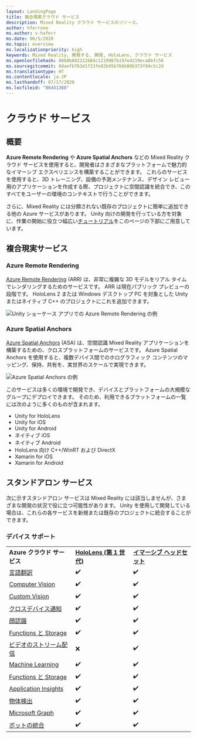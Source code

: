 ```yaml
---
layout: LandingPage
title: 複合現実クラウド サービス
description: Mixed Reality クラウド サービスのリソース。
author: hferrone
ms.author: v-haferr
ms.date: 06/5/2020
ms.topic: overview
ms.localizationpriority: high
keywords: Mixed Reality, 開発する, 開発, HoloLens, クラウド サービス
ms.openlocfilehash: 80b0b802222684c1219987b197e4219eca8bfc56
ms.sourcegitcommit: 8daefb763d1f23fe02b95b766b00b373f04c5c2d
ms.translationtype: HT
ms.contentlocale: ja-JP
ms.lasthandoff: 07/17/2020
ms.locfileid: "86451388"
---
```

# <a name="cloud-services"></a>クラウド サービス

## <a name="overview"></a>概要

**Azure Remote Rendering** や **Azure Spatial Anchors** などの Mixed Reality クラウド サービスを使用すると、開発者はさまざまなプラットフォームで魅力的なイマーシブ エクスペリエンスを構築することができます。 これらのサービスを使用すると、3D トレーニング、設備の予測メンテナンス、デザイン レビュー用のアプリケーションを作成する際、プロジェクトに空間認識を統合でき、このすべてをユーザーの環境のコンテキストで行うことができます。

さらに、Mixed Reality には分類されない既存のプロジェクトに簡単に追加できる他の Azure サービスがあります。 Unity 向けの開発を行っている方を対象に、作業の開始に役立つ幅広い[チュートリアル](#standalone-services)をこのページの下部にご用意しています。

## <a name="mixed-reality-services"></a>複合現実サービス

### <a name="azure-remote-rendering"></a>Azure Remote Rendering
[Azure Remote Rendering](https://docs.microsoft.com/azure/remote-rendering) (ARR) は、非常に複雑な 3D モデルをリアル タイムでレンダリングするためのサービスです。 ARR は現在パブリック プレビューの段階です。 HoloLens 2 または Windows デスクトップ PC を対象とした Unity またはネイティブ C++ のプロジェクトにこれを追加できます。

![Unity ショーケース アプリでの Azure Remote Rendering の例](images/showcase-app.png)

### <a name="azure-spatial-anchors"></a>Azure Spatial Anchors
[Azure Spatial Anchors](https://docs.microsoft.com/azure/spatial-anchors) (ASA) は、空間認識 Mixed Reality アプリケーションを構築するための、クロスプラットフォームのサービスです。 Azure Spatial Anchors を使用すると、複数デバイス間でのホログラフィック コンテンツのマッピング、保持、共有を、実世界のスケールで実現できます。 

![Azure Spatial Anchors の例](images/persistence.gif)

このサービスは多くの環境で開発でき、デバイスとプラットフォームの大規模なグループにデプロイできます。 そのため、利用できるプラットフォームの一覧には次のように多くのものが含まれます。
* Unity for HoloLens
* Unity for iOS
* Unity for Android
* ネイティブ iOS
* ネイティブ Android
* HoloLens 向け C++/WinRT および DirectX
* Xamarin for iOS
* Xamarin for Android

## <a name="standalone-services"></a>スタンドアロン サービス
次に示すスタンドアロン サービスは Mixed Reality には該当しませんが、さまざまな開発の状況で役に立つ可能性があります。 Unity を使用して開発している場合は、これらの各サービスを新規または既存のプロジェクトに統合することができます。

### <a name="device-support"></a>デバイス サポート
<table>
    <tr>
        <td><strong>Azure クラウド サービス</strong></td>
        <td><a href="hololens-hardware-details.md"><strong>HoloLens (第 1 世代)</strong></a></td>
        <td><a href="immersive-headset-hardware-details.md"><strong>イマーシブ ヘッドセット</strong></a></td>
    </tr>
     <tr>
        <td><a href="mr-azure-301.md">言語翻訳</a></td>
        <td>✔️</td>
        <td>✔️</td>
    </tr>
    <tr>
        <td><a href="mr-azure-302.md">Computer Vision</a></td>
        <td>✔️</td>
        <td>✔️</td>
    </tr>
    <tr>
        <td><a href="mr-azure-302b.md">Custom Vision</a></td>
        <td>✔️</td>
        <td>✔️</td>
    </tr>
    <tr>
        <td><a href="mr-azure-303.md">クロスデバイス通知</a></td>
        <td>✔️</td>
        <td>✔️</td>
    </tr>
    <tr>
        <td><a href="mr-azure-304.md">顔認識</a></td>
        <td>✔️</td>
        <td>✔️</td>
    </tr>
    <tr>
        <td><a href="mr-azure-305.md">Functions と Storage</a></td>
        <td>✔️</td>
        <td>✔️</td>
    </tr>
    <tr>
        <td><a href="mr-azure-306.md">ビデオのストリーム配信</a></td>
        <td>❌</td>
        <td>✔️</td>
    </tr>
    <tr>
        <td><a href="mr-azure-307.md">Machine Learning</a></td>
        <td>✔️</td>
        <td>✔️</td>
    </tr>
    <tr>
        <td><a href="mr-azure-308.md">Functions と Storage</a></td>
        <td>✔️</td>
        <td>✔️</td>
    </tr>
    <tr>
        <td><a href="mr-azure-309.md">Application Insights</a></td>
        <td>✔️</td>
        <td>✔️</td>
    </tr>
    <tr>
        <td><a href="mr-azure-310.md">物体検出</a></td>
        <td>✔️</td>
        <td>✔️</td>
    </tr>
    <tr>
        <td><a href="mr-azure-311.md">Microsoft Graph</a></td>
        <td>✔️</td>
        <td>✔️</td>
    </tr>
    <tr>
        <td><a href="mr-azure-312.md">ボットの統合</a></td>
        <td>✔️</td>
        <td>✔️</td>
    </tr>
</table>
